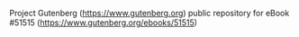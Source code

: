 Project Gutenberg (https://www.gutenberg.org) public repository for
eBook #51515 (https://www.gutenberg.org/ebooks/51515)
